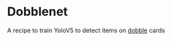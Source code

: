 # Dobblenet
A recipe to train YoloV5 to detect items on [dobble](https://www.dobblegame.com/en/games/) cards

